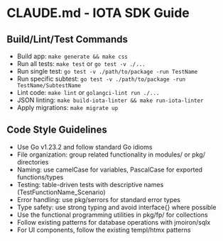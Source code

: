 # CLAUDE.md - IOTA SDK Guide

## Build/Lint/Test Commands
- Build app: `make generate && make css`
- Run all tests: `make test` or `go test -v ./...` 
- Run single test: `go test -v ./path/to/package -run TestName`
- Run specific subtest: `go test -v ./path/to/package -run TestName/SubtestName`
- Lint code: `make lint` or `golangci-lint run ./...`
- JSON linting: `make build-iota-linter && make run-iota-linter`
- Apply migrations: `make migrate up`

## Code Style Guidelines
- Use Go v1.23.2 and follow standard Go idioms
- File organization: group related functionality in modules/ or pkg/ directories
- Naming: use camelCase for variables, PascalCase for exported functions/types
- Testing: table-driven tests with descriptive names (TestFunctionName_Scenario)
- Error handling: use pkg/serrors for standard error types
- Type safety: use strong typing and avoid interface{} where possible
- Use the functional programming utilities in pkg/fp/ for collections
- Follow existing patterns for database operations with jmoiron/sqlx
- For UI components, follow the existing templ/htmx patterns